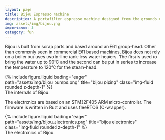 ```yaml
---
layout: page
title: Bijou Espresso Machine
description: A portafilter espresso machine designed from the grounds up.
img: assets/img/bijou.png
importance: 3
category: fun
---
```


Bijou is built from scrap parts and based around an E61 group-head. Other than commonly seen in commercial E61 based machines, 
Bijou does not rely on a boiler but uses two in-line tank-less water heaters. The first is used to bring the water up to 90°C and the second can be put in series to increase the temperature 
to 120°C for the steam-head.

<div class="row">
    <div class="col-sm mt-3 mt-md-0">
        {% include figure.liquid loading="eager" path="assets/img/bijou_pumps.png" title="bijou piping" class="img-fluid rounded z-depth-1" %}
    </div>
</div>
<div class="caption">
    The internals of Bijou.
</div>

The electronics are based on an STM32F405 ARM micro-controller. The firmware is written in Rust and uses freeRTOS (C-wrapper).
<div class="row">
    <div class="col-sm mt-3 mt-md-0">
        {% include figure.liquid loading="eager" path="assets/img/bijou_electronics.png" title="bijou electronics" class="img-fluid rounded z-depth-1" %}
    </div>
</div>
<div class="caption">
    The electronics of Bijou.
</div>
